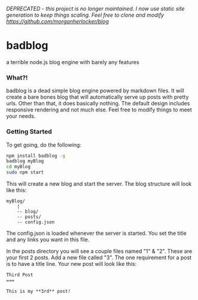 *DEPRECATED - this project is no longer maintained. I now use static site generation to keep things scaling. Feel free to clone and modify https://github.com/morganherlocker/blog*

badblog
=======

a terrible node.js blog engine with barely any features

### What?!

badblog is a dead simple blog engine powered by markdown files. It will create a bare bones blog that will automatically serve up posts with pretty urls. Other than that, it does basically nothing. The default design includes responsive rendering and not much else. Feel free to modify things to meet your needs.

### Getting Started

To get going, do the following:

```bash
npm install badblog -g
badblog myBlog
cd myBlog
sudo npm start
```

This will create a new blog and start the server. The blog structure will look like this:

```
myBlog/
	|
	-- blog/
	-- posts/
	-- config.json
```

The config.json is loaded whenever the server is started. You set the title and any links you want in this file.

In the posts directory you will see a couple files named "1" & "2". These are your first 2 posts. Add a new file called "3". The one requirement for a post is to have a title line. Your new post will look like this:

```markdown
Third Post
===

This is my **3rd** post!
```

